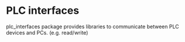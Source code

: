 # PLC interfaces

plc_interfaces package provides libraries to communicate between PLC devices and PCs. (e.g. read/write)